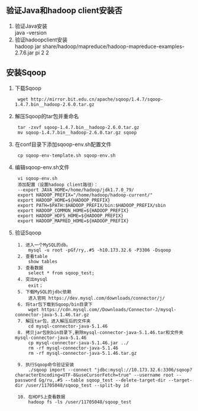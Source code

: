 ## 验证Java和hadoop client安装否 ##

1. 验证Java安装  
	java -version
2. 验证hadoopclient安装  
	hadoop jar share/hadoop/mapreduce/hadoop-mapreduce-examples-2.7.6.jar pi 2 2
## 安装Sqoop ##
	
1. 下载Sqoop  

		wget http://mirror.bit.edu.cn/apache/sqoop/1.4.7/sqoop-1.4.7.bin__hadoop-2.6.0.tar.gz

2. 解压Sqoop的tar包并重命名  

		tar -zxvf sqoop-1.4.7.bin__hadoop-2.6.0.tar.gz
		mv sqoop-1.4.7.bin__hadoop-2.6.0.tar.gz sqoop
3. 在conf目录下添加sqoop-env.sh配置文件

		cp sqoop-env-template.sh sqoop-env.sh
4. 编辑sqoop-env.sh文件

		vi sqoop-env.sh
		添加配置（设置hadoop client路径）：
		--export JAVA_HOME=/home/hadoop/jdk1.7.0_79/
		export HADOOP_PREFIX="/home/hadoop/hadoop-current/"
		export HADOOP_HOME=${HADOOP_PREFIX}
		export PATH=$PATH:$HADOOP_PREFIX/bin:$HADOOP_PREFIX/sbin
		export HADOOP_COMMON_HOME=${HADOOP_PREFIX}
		export HADOOP_HDFS_HOME=${HADOOP_PREFIX}
		export HADOOP_MAPRED_HOME=${HADOOP_PREFIX}
5. 验证Sqoop

		1. 进入一个MySQL的db。
			mysql -u root -pGf/ry,.#5 -h10.173.32.6 -P3306 -Dsqoop
		2. 查看table
			show tables
		3. 查看数据
			select * from sqoop_test;
		4. 突出mysql
			exit；
		5. 下载MySQL的jdbc依赖
			进入官网 https://dev.mysql.com/downloads/connector/j/
		6. 将tar包下载到Sqoop/bin目录下
			wget https://cdn.mysql.com//Downloads/Connector-J/mysql-connector-java-5.1.46.tar.gz
		7. 解压tar包，进入解压后的文件夹
			cd mysql-connector-java-5.1.46
		8. 拷贝jar包到bin目录下,删除mysql-connector-java-5.1.46.tar和文件夹mysql-connector-java-5.1.46
			cp mysql-connector-java-5.1.46.jar ../
			rm -rf mysql-connector-java-5.1.46
			rm -rf mysql-connector-java-5.1.46.tar.gz

		9. 执行Sqoop命令验证安装
			./sqoop import --connect "jdbc:mysql://10.173.32.6:3306/sqoop?characterEncoding=UTF-8&useCursorFetch=true" --username root --password Gg/ru,.#5 --table sqoop_test --delete-target-dir --target-dir /user/11705048/sqoop_test --split-by id
		
		10. 在HDFS上查看数据
			hadoop fs -ls /user/11705048/sqoop_test





